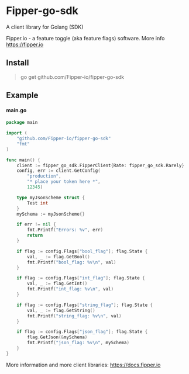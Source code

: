 # Fipper-go-sdk
A client library for Golang (SDK)

Fipper.io - a feature toggle (aka feature flags) software. More info https://fipper.io

## Install
> go get github.com/Fipper-io/fipper-go-sdk

## Example
#### main.go
```go
package main

import (
	"github.com/Fipper-io/fipper-go-sdk"
	"fmt"
)

func main() {
	client := fipper_go_sdk.FipperClient{Rate: fipper_go_sdk.Rarely}
	config, err := client.GetConfig(
		"production",
		"* place your token here *",
		12345)

	type myJsonScheme struct {
		Test int
	}
	mySchema := myJsonScheme{}

	if err != nil {
		fmt.Printf("Errors: %v", err)
		return
	}

	if flag := config.Flags["bool_flag"]; flag.State {
		val, _ := flag.GetBool()
		fmt.Printf("bool_flag: %v\n", val)
	}

	if flag := config.Flags["int_flag"]; flag.State {
		val, _ := flag.GetInt()
		fmt.Printf("int_flag: %v\n", val)
	}

	if flag := config.Flags["string_flag"]; flag.State {
		val, _ := flag.GetString()
		fmt.Printf("string_flag: %v\n", val)
	}

	if flag := config.Flags["json_flag"]; flag.State {
		flag.GetJson(&mySchema)
		fmt.Printf("json_flag: %v\n", mySchema)
	}
}
```

More information and more client libraries: https://docs.fipper.io